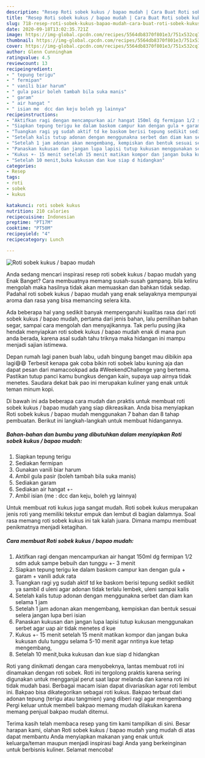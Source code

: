 ```yaml
---
description: "Resep Roti sobek kukus / bapao mudah | Cara Buat Roti sobek kukus / bapao mudah Yang Sempurna"
title: "Resep Roti sobek kukus / bapao mudah | Cara Buat Roti sobek kukus / bapao mudah Yang Sempurna"
slug: 718-resep-roti-sobek-kukus-bapao-mudah-cara-buat-roti-sobek-kukus-bapao-mudah-yang-sempurna
date: 2020-09-18T13:02:35.721Z
image: https://img-global.cpcdn.com/recipes/5564db8370f801e3/751x532cq70/roti-sobek-kukus-bapao-mudah-foto-resep-utama.jpg
thumbnail: https://img-global.cpcdn.com/recipes/5564db8370f801e3/751x532cq70/roti-sobek-kukus-bapao-mudah-foto-resep-utama.jpg
cover: https://img-global.cpcdn.com/recipes/5564db8370f801e3/751x532cq70/roti-sobek-kukus-bapao-mudah-foto-resep-utama.jpg
author: Glenn Cunningham
ratingvalue: 4.5
reviewcount: 13
recipeingredient:
- " tepung terigu"
- " fermipan"
- " vanili biar harum"
- " gula pasir boleh tambah bila suka manis"
- " garam"
- " air hangat "
- " isian me  dcc dan keju boleh yg lainnya"
recipeinstructions:
- "Aktifkan ragi dengan mencampurkan air hangat 150ml dg fermipan 1/2 sdm aduk sampe bebuih dan tunggu +- 3 menit"
- "Siapkan tepung terigu ke dalam baskom campur kan dengan gula + garam + vanili aduk rata"
- "Tuangkan ragi yg sudah aktif td ke baskom berisi tepung sedikit sedikit ya sambil d uleni agar adonan tidak terlalu lembek, uleni sampai kalis"
- "Setelah kalis tutup adonan dengan menggunakna serbet dan diam kan selama 1 jam"
- "Setelah 1 jam adonan akan mengembang, kempiskan dan bentuk sesuai selera jangan lupa beri isian"
- "Panaskan kukusan dan jangan lupa lapisi tutup kukusan menggunakan serbet agar uap air tidak menetes d kue"
- "Kukus +- 15 menit setelah 15 menit matikan kompor dan jangan buka kukusan dulu tunggu selama 5-10 menit agar nntinya kue tetap mengembang,"
- "Setelah 10 menit,buka kukusan dan kue siap d hidangkan"
categories:
- Resep
tags:
- roti
- sobek
- kukus

katakunci: roti sobek kukus 
nutrition: 210 calories
recipecuisine: Indonesian
preptime: "PT17M"
cooktime: "PT50M"
recipeyield: "4"
recipecategory: Lunch

---
```



![Roti sobek kukus / bapao mudah](https://img-global.cpcdn.com/recipes/5564db8370f801e3/751x532cq70/roti-sobek-kukus-bapao-mudah-foto-resep-utama.jpg)

Anda sedang mencari inspirasi resep roti sobek kukus / bapao mudah yang Enak Banget? Cara membuatnya memang susah-susah gampang. bila keliru mengolah maka hasilnya tidak akan memuaskan dan bahkan tidak sedap. Padahal roti sobek kukus / bapao mudah yang enak selayaknya mempunyai aroma dan rasa yang bisa memancing selera kita.

Ada beberapa hal yang sedikit banyak mempengaruhi kualitas rasa dari roti sobek kukus / bapao mudah, pertama dari jenis bahan, lalu pemilihan bahan segar, sampai cara mengolah dan menyajikannya. Tak perlu pusing jika hendak menyiapkan roti sobek kukus / bapao mudah enak di mana pun anda berada, karena asal sudah tahu triknya maka hidangan ini mampu menjadi sajian istimewa.

Depan rumah lagi panen buah labu, udah bingung banget mau dibikin apa lagi😄😄 Terbesit kenapa gak coba bikin roti sobek labu kuning aja dan dapat pesan dari mamacookpad ada #WeekendChallenge yang bertema. Pastikan tutup panci kamu bungkus dengan kain, supaya uap airnya tidak menetes. Saudara dekat bak pao ini merupakan kuliner yang enak untuk teman minum kopi.


Di bawah ini ada beberapa cara mudah dan praktis untuk membuat roti sobek kukus / bapao mudah yang siap dikreasikan. Anda bisa menyiapkan Roti sobek kukus / bapao mudah menggunakan 7 bahan dan 8 tahap pembuatan. Berikut ini langkah-langkah untuk membuat hidangannya.

<!--inarticleads1-->

##### Bahan-bahan dan bumbu yang dibutuhkan dalam menyiapkan Roti sobek kukus / bapao mudah:

1. Siapkan  tepung terigu
1. Sediakan  fermipan
1. Gunakan  vanili biar harum
1. Ambil  gula pasir (boleh tambah bila suka manis)
1. Sediakan  garam
1. Sediakan  air hangat +-
1. Ambil  isian (me : dcc dan keju, boleh yg lainnya)


Untuk membuat roti kukus juga sangat mudah. Roti sobek kukus merupakan jenis roti yang memiliki tekstur empuk dan lembut di bagian dalamnya. Soal rasa memang roti sobek kukus ini tak kalah juara. Dimana mampu membuat penikmatnya menjadi ketagihan. 

<!--inarticleads2-->

##### Cara membuat Roti sobek kukus / bapao mudah:

1. Aktifkan ragi dengan mencampurkan air hangat 150ml dg fermipan 1/2 sdm aduk sampe bebuih dan tunggu +- 3 menit
1. Siapkan tepung terigu ke dalam baskom campur kan dengan gula + garam + vanili aduk rata
1. Tuangkan ragi yg sudah aktif td ke baskom berisi tepung sedikit sedikit ya sambil d uleni agar adonan tidak terlalu lembek, uleni sampai kalis
1. Setelah kalis tutup adonan dengan menggunakna serbet dan diam kan selama 1 jam
1. Setelah 1 jam adonan akan mengembang, kempiskan dan bentuk sesuai selera jangan lupa beri isian
1. Panaskan kukusan dan jangan lupa lapisi tutup kukusan menggunakan serbet agar uap air tidak menetes d kue
1. Kukus +- 15 menit setelah 15 menit matikan kompor dan jangan buka kukusan dulu tunggu selama 5-10 menit agar nntinya kue tetap mengembang,
1. Setelah 10 menit,buka kukusan dan kue siap d hidangkan


Roti yang dinikmati dengan cara menyobeknya, lantas membuat roti ini dinamakan dengan roti sobek. Roti ini tergolong praktis karena sering digunakan untuk mengganjal perut saat lapar melanda dan karena roti ini tidak mudah basi. Berbagai macam isian dapat divariasikan agar roti lembut ini. Bakpao bisa dikategorikan sebagai roti kukus. Bakpao terbuat dari adonan tepung (terigu atau tangmien) yang diberi ragi agar mengembang Pergi keluar untuk membeli bakpao memang mudah dilakukan karena memang penjual bakpao mudah ditemui. 

Terima kasih telah membaca resep yang tim kami tampilkan di sini. Besar harapan kami, olahan Roti sobek kukus / bapao mudah yang mudah di atas dapat membantu Anda menyiapkan makanan yang enak untuk keluarga/teman maupun menjadi inspirasi bagi Anda yang berkeinginan untuk berbisnis kuliner. Selamat mencoba!
